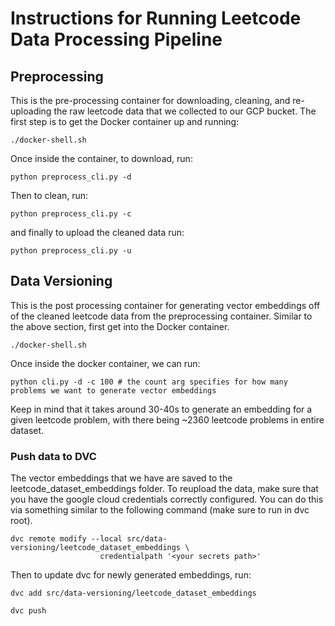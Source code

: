 # Instructions for Running Leetcode Data Processing Pipeline

## Preprocessing

This is the pre-processing container for downloading, cleaning, and re-uploading the raw leetcode data that we collected to our GCP bucket. The first step is to get the Docker container up and running:

```
./docker-shell.sh
```

Once inside the container, to download, run:

```
python preprocess_cli.py -d
```

Then to clean, run:

```
python preprocess_cli.py -c
```

and finally to upload the cleaned data run:


```
python preprocess_cli.py -u
```

## Data Versioning

This is the post processing container for generating vector embeddings off of the cleaned leetcode data from the preprocessing container. Similar to the above section, first get into the Docker container.

```
./docker-shell.sh
```

Once inside the docker container, we can run:

```
python cli.py -d -c 100 # the count arg specifies for how many problems we want to generate vector embeddings
```

Keep in mind that it takes around 30-40s to generate an embedding for a given leetcode problem, with there being ~2360 leetcode problems in entire dataset.

### Push data to DVC

The vector embeddings that we have are saved to the leetcode_dataset_embeddings folder. To reupload the data, make sure that you have the google cloud credentials correctly configured. You can do this via something similar to the following command (make sure to run in dvc root). 

```
dvc remote modify --local src/data-versioning/leetcode_dataset_embeddings \
                    credentialpath '<your secrets path>'
```

Then to update dvc for newly generated embeddings, run:

```
dvc add src/data-versioning/leetcode_dataset_embeddings

dvc push 
```